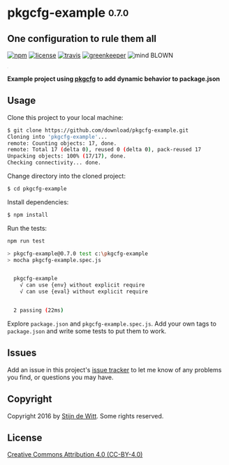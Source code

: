 # pkgcfg-example <sub><sup>0.7.0</sup></sub>
## One configuration to rule them all

[![npm](https://img.shields.io/npm/v/pkgcfg-example.svg?maxAge=2592000)](https://npmjs.com/package/pkgcfg-example)
[![license](https://img.shields.io/npm/l/pkgcfg-example.svg)](https://creativecommons.org/licenses/by/4.0/)
[![travis](https://img.shields.io/travis/Download/pkgcfg-example.svg)](https://travis-ci.org/Download/pkgcfg-example)
[![greenkeeper](https://img.shields.io/david/Download/pkgcfg-example.svg?maxAge=2592000)](https://greenkeeper.io/)
![mind BLOWN](https://img.shields.io/badge/mind-BLOWN-ff69b4.svg)

<sup><sub><sup><sub>.</sub></sup></sub></sup>

**Example project using [pkgcfg](https://npmjs.com/package/pkgcfg) to add dynamic behavior to package.json**

## Usage
Clone this project to your local machine:

```sh
$ git clone https://github.com/download/pkgcfg-example.git
Cloning into 'pkgcfg-example'...
remote: Counting objects: 17, done.
remote: Total 17 (delta 0), reused 0 (delta 0), pack-reused 17
Unpacking objects: 100% (17/17), done.
Checking connectivity... done.
```

Change directory into the cloned project:

```sh
$ cd pkgcfg-example
```

Install dependencies:

```sh
$ npm install
```

Run the tests:

```sh
npm run test

> pkgcfg-example@0.7.0 test c:\pkgcfg-example
> mocha pkgcfg-example.spec.js


  pkgcfg-example
    √ can use {env} without explicit require
    √ can use {eval} without explicit require


  2 passing (22ms)
```

Explore `package.json` and `pkgcfg-example.spec.js`. Add your own tags to
`package.json` and write some tests to put them to work.


## Issues

Add an issue in this project's [issue tracker](https://github.com/download/pkgcfg-example/issues)
to let me know of any problems you find, or questions you may have.


## Copyright

Copyright 2016 by [Stijn de Witt](http://StijnDeWitt.com). Some rights reserved.


## License

[Creative Commons Attribution 4.0 (CC-BY-4.0)](https://creativecommons.org/licenses/by/4.0/)
